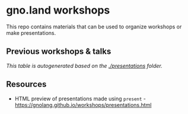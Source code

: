 # gno.land workshops

This repo contains materials that can be used to organize workshops or make 
presentations.

## Previous workshops & talks

[embedmd]:# (table.md)

_This table is autogenerated based on the [./presentations](./presentations) folder._

## Resources

* HTML preview of presentations made using `present` - https://gnolang.github.io/workshops/presentations.html
